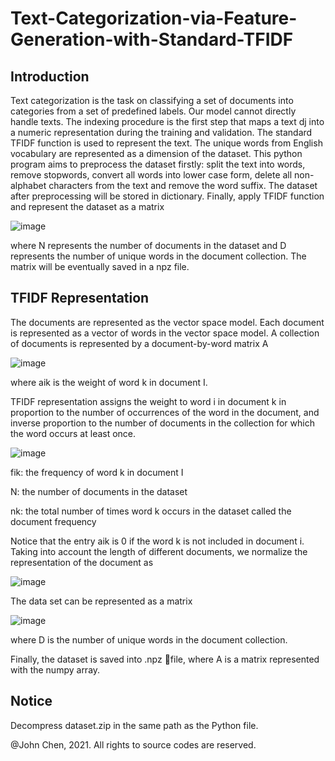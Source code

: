 # Text-Categorization-via-Feature-Generation-with-Standard-TFIDF

## Introduction

Text categorization is the task on classifying a set of documents into categories from a set of predefined labels. Our model cannot directly handle texts. The indexing procedure is the first step that maps a text dj into a numeric representation during the training and validation. The standard TFIDF function is used to represent the text. The unique words from English vocabulary are represented as a dimension of the dataset. This python program aims to preprocess the dataset firstly: split the text into words, remove stopwords, convert all words into lower case form, delete all non-alphabet characters from the text and remove the word suffix. The dataset after preprocessing will be stored in dictionary. Finally, apply TFIDF function and represent the dataset as a matrix

![image](https://github.com/ANewGitHuber/Text-Categorization-via-Feature-Generation-with-Standard-TFIDF/assets/88078123/a24b3ba7-6504-4049-a444-c6f7c6bc36f9)

where N represents the number of documents in the dataset and D represents the number of unique words in the document collection. The matrix will be eventually saved in a npz file.

## TFIDF Representation

The documents are represented as the vector space model. Each document is represented as a vector of words in the vector space model. A collection of documents is represented by a document-by-word matrix A

![image](https://github.com/ANewGitHuber/Text-Categorization-via-Feature-Generation-with-Standard-TFIDF/assets/88078123/bb326624-f494-4417-b34a-c38513fe89d7)


where aik is the weight of word k in document I.

TFIDF representation assigns the weight to word i in document k in proportion to the number of occurrences of the word in the document, and inverse proportion to the number of documents in the collection for which the word occurs at least once.

![image](https://github.com/ANewGitHuber/Text-Categorization-via-Feature-Generation-with-Standard-TFIDF/assets/88078123/87b11f8c-6428-4b72-a557-01d963d610ff)


fik: the frequency of word k in document I

N: the number of documents in the dataset

nk: the total number of times word k occurs in the dataset called the document frequency

Notice that the entry aik is 0 if the word k is not included in document i. Taking into account the length of different documents, we normalize the representation of the document as

![image](https://github.com/ANewGitHuber/Text-Categorization-via-Feature-Generation-with-Standard-TFIDF/assets/88078123/08b8b716-7499-4741-853f-7461ce909e7a)


The data set can be represented as a matrix

![image](https://github.com/ANewGitHuber/Text-Categorization-via-Feature-Generation-with-Standard-TFIDF/assets/88078123/672e1b64-e421-4fe5-842f-c96f18aa72a8)

where D is the number of unique words in the document collection. 

Finally, the dataset is saved into .npz file, where A is a matrix represented with the numpy array.

## Notice

Decompress dataset.zip in the same path as the Python file.

@John Chen, 2021. All rights to source codes are reserved.
